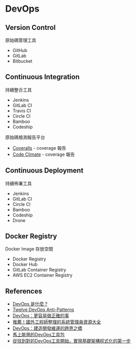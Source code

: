 # DevOps

## Version Control

原始碼管理工具

* GitHub
* GitLab
* Bitbucket

## Continuous Integration

持續整合工具

* Jenkins
* GitLab CI
* Travis CI
* Circle CI
* Bamboo
* Codeship

原始碼檢測報告平台

* [Coveralls](https://coveralls.io/) - coverage 報告
* [Code Climate](https://codeclimate.com/) - coverage 報告

## Continuous Deployment

持續佈署工具

* Jenkins
* GitLab CI
* Circle CI
* Bamboo
* Codeship
* Drone

## Docker Registry

Docker Image 存放空間

* Docker Registry
* Docker Hub
* GitLab Container Registry
* AWS EC2 Container Registry

## References

* [DevOps 是什麼 ?](https://www.arthurtoday.com/2011/10/devops.html)
* [Twelve DevOps Anti-Patterns](https://blog.devopsguys.com/2013/02/20/twelve-devops-anti-patterns/)
* [DevOps：更容易做正確的事](https://teddy-chen-tw.blogspot.tw/2016/07/devops.html)
* [推薦！國外工程師整理的系統管理員資源大全](https://buzzorange.com/techorange/2015/05/07/data/)
* [DevOps：建造開發維運的跨界之橋](https://www.slideshare.net/warfan/devops-53161280)
* [馬上能用的DevOps工具包](https://www.ithome.com.tw/news/96864)
* [從找到對的DevOps工具開始，實現基礎架構程式化的第一步](https://www.ithome.com.tw/news/99282)
